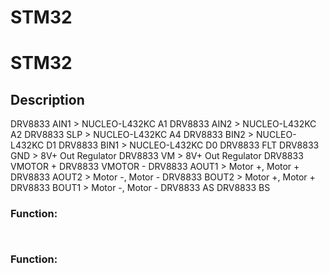 # STM32

# STM32 


## Description

DRV8833 AIN1 > NUCLEO-L432KC A1 
DRV8833 AIN2 > NUCLEO-L432KC A2
DRV8833 SLP  > NUCLEO-L432KC A4
DRV8833 BIN2 > NUCLEO-L432KC D1
DRV8833 BIN1 > NUCLEO-L432KC D0
DRV8833 FLT
DRV8833 GND > 8V+ Out Regulator
DRV8833 VM  > 8V+ Out Regulator
DRV8833 VMOTOR +
DRV8833 VMOTOR -
DRV8833 AOUT1 > Motor +, Motor +
DRV8833 AOUT2 > Motor -, Motor -
DRV8833 BOUT2 > Motor +, Motor +
DRV8833 BOUT1 > Motor -, Motor -
DRV8833 AS
DRV8833 BS



### Function:

```


```

### Function: 

```

```

